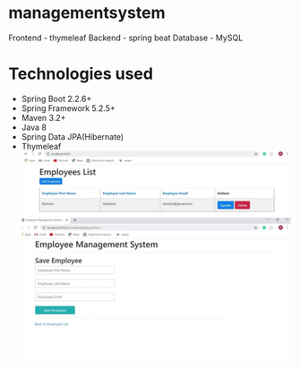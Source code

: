 # managementsystem
Frontend - thymeleaf
Backend - spring beat
Database - MySQL
# Technologies used
- Spring Boot 2.2.6+
- Spring Framework 5.2.5+
- Maven 3.2+
- Java 8
- Spring Data JPA(Hibernate)
- Thymeleaf
![Site](static/Screen1.jpeg)
![Site](static/screen2.jpeg)
